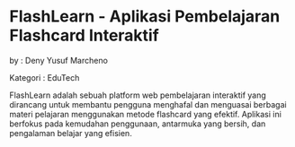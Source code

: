 # FlashLearn - Aplikasi Pembelajaran Flashcard Interaktif

by : Deny Yusuf Marcheno

Kategori : EduTech

FlashLearn adalah sebuah platform web pembelajaran interaktif yang dirancang untuk membantu pengguna menghafal dan menguasai berbagai materi pelajaran menggunakan metode flashcard yang efektif. Aplikasi ini berfokus pada kemudahan penggunaan, antarmuka yang bersih, dan pengalaman belajar yang efisien.
